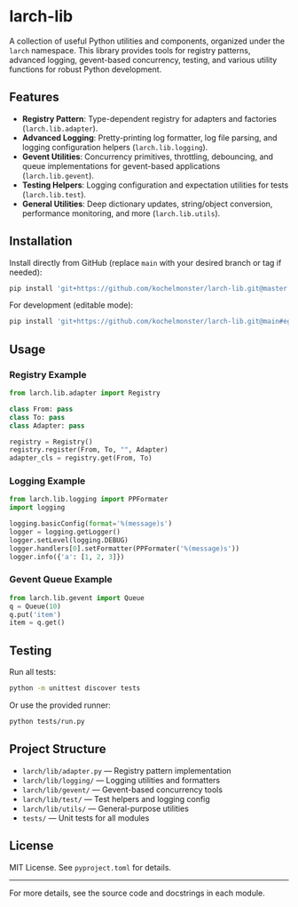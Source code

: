 # larch-lib

A collection of useful Python utilities and components, organized under the `larch` namespace. This library provides tools for registry patterns, advanced logging, gevent-based concurrency, testing, and various utility functions for robust Python development.

## Features

- **Registry Pattern**: Type-dependent registry for adapters and factories (`larch.lib.adapter`).
- **Advanced Logging**: Pretty-printing log formatter, log file parsing, and logging configuration helpers (`larch.lib.logging`).
- **Gevent Utilities**: Concurrency primitives, throttling, debouncing, and queue implementations for gevent-based applications (`larch.lib.gevent`).
- **Testing Helpers**: Logging configuration and expectation utilities for tests (`larch.lib.test`).
- **General Utilities**: Deep dictionary updates, string/object conversion, performance monitoring, and more (`larch.lib.utils`).

## Installation

Install directly from GitHub (replace `main` with your desired branch or tag if needed):

```bash
pip install 'git+https://github.com/kochelmonster/larch-lib.git@master'
```

For development (editable mode):

```bash
pip install 'git+https://github.com/kochelmonster/larch-lib.git@main#egg=larch-lib[dev]'
```

## Usage

### Registry Example
```python
from larch.lib.adapter import Registry

class From: pass
class To: pass
class Adapter: pass

registry = Registry()
registry.register(From, To, "", Adapter)
adapter_cls = registry.get(From, To)
```

### Logging Example
```python
from larch.lib.logging import PPFormater
import logging

logging.basicConfig(format='%(message)s')
logger = logging.getLogger()
logger.setLevel(logging.DEBUG)
logger.handlers[0].setFormatter(PPFormater('%(message)s'))
logger.info({'a': [1, 2, 3]})
```

### Gevent Queue Example
```python
from larch.lib.gevent import Queue
q = Queue(10)
q.put('item')
item = q.get()
```

## Testing

Run all tests:

```bash
python -m unittest discover tests
```

Or use the provided runner:

```bash
python tests/run.py
```

## Project Structure

- `larch/lib/adapter.py` — Registry pattern implementation
- `larch/lib/logging/` — Logging utilities and formatters
- `larch/lib/gevent/` — Gevent-based concurrency tools
- `larch/lib/test/` — Test helpers and logging config
- `larch/lib/utils/` — General-purpose utilities
- `tests/` — Unit tests for all modules

## License

MIT License. See `pyproject.toml` for details.

---

For more details, see the source code and docstrings in each module.
